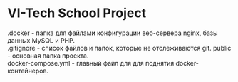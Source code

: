 # VI-Tech School Project  
.docker - папка для файлами конфигурации веб-сервера nginx, базы данных MySQL и PHP.  
.gitignore - список файлов и папок, которые не отслеживаются git.
public - основная папка проекта.  
docker-compose.yml - главный файл для для поднятия docker-контейнеров.
